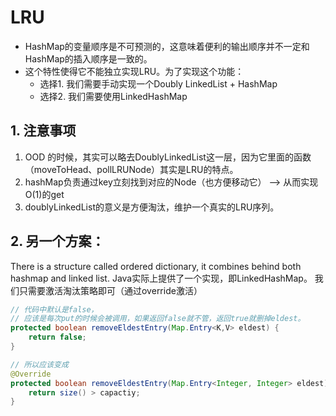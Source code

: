 # LRU

- HashMap的变量顺序是不可预测的，这意味着便利的输出顺序并不一定和HashMap的插入顺序是一致的。
- 这个特性使得它不能独立实现LRU。为了实现这个功能：
    - 选择1. 我们需要手动实现一个Doubly LinkedList + HashMap
    - 选择2. 我们需要使用LinkedHashMap

## 1. 注意事项
1. OOD 的时候，其实可以略去DoublyLinkedList这一层，因为它里面的函数（moveToHead、pollLRUNode）其实是LRU的特点。
2. hashMap负责通过key立刻找到对应的Node（也方便移动它） -->  从而实现O(1)的get
3. doublyLinkedList的意义是方便淘汰，维护一个真实的LRU序列。 


## 2. 另一个方案：
There is a structure called ordered dictionary, it combines behind both hashmap and linked list.
Java实际上提供了一个实现，即LinkedHashMap。
我们只需要激活淘汰策略即可（通过override激活）
```java
// 代码中默认是false，
// 应该是每次put的时候会被调用，如果返回false就不管，返回true就删掉eldest。
protected boolean removeEldestEntry(Map.Entry<K,V> eldest) {
    return false;
}

// 所以应该变成
@Override
protected boolean removeEldestEntry(Map.Entry<Integer, Integer> eldest) {
    return size() > capactiy;
}
```
